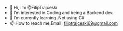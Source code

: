 - 👋 Hi, I’m @FilipTrajceski
- 👀 I’m interested in Coding and being a Backend dev.
- 🌱 I’m currently learning .Net using C#
- 📫 How to reach me,Email: filiptrajceski69@gmail.com

<!---
FilipTrajceski/FilipTrajceski is a ✨ special ✨ repository because its `README.md` (this file) appears on your GitHub profile.
You can click the Preview link to take a look at your changes.
--->
